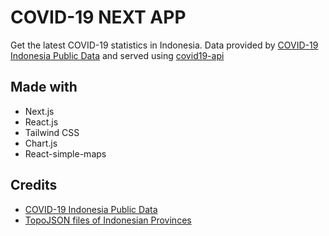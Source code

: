 # COVID-19 NEXT APP

Get the latest COVID-19 statistics in Indonesia. Data provided by [COVID-19 Indonesia Public Data](https://data.covid19.go.id/public/index.html) and served using [covid19-api](https://github.com/MohammadAfandy/covid19-api)

## Made with

- Next.js
- React.js
- Tailwind CSS
- Chart.js
- React-simple-maps

## Credits

- [COVID-19 Indonesia Public Data](https://data.covid19.go.id/public/index.html)
- [TopoJSON files of Indonesian Provinces](https://github.com/ghapsara/indonesia-atlas)
